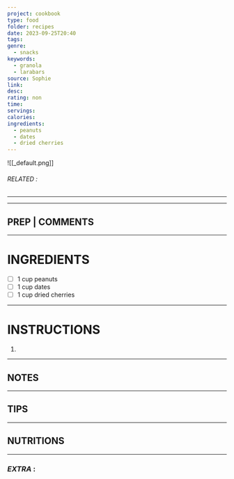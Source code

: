 ```yaml
---
project: cookbook
type: food
folder: recipes
date: 2023-09-25T20:40
tags: 
genre:
  - snacks
keywords:
  - granola
  - larabars
source: Sophie
link: 
desc: 
rating: non
time: 
servings: 
calories: 
ingredients:
  - peanuts
  - dates
  - dried cherries
---
```


![[_default.png]]
###### *RELATED* : 
---


---
## PREP | COMMENTS



---
# INGREDIENTS

- [ ] 1 cup peanuts
- [ ] 1 cup dates
- [ ] 1 cup dried cherries

---
# INSTRUCTIONS

1. 

---
## NOTES



---
## TIPS



---
## NUTRITIONS



---
### *EXTRA* :



